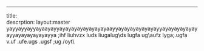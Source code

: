 ---
title:	
descrption:	
layout:master
yayyayyayyayaayayyayayayayayayayayaayyayayayayayayayyayayayayayayayyayayayayayayya ;ihf liuhvzx luds liugalug\ds lugfa ug\aufz lyga;.ugfa v.uf .ufe.ugs .ugsf ;ug /oyt\
